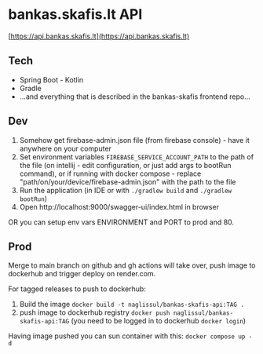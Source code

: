 # bankas.skafis.lt API
[https://api.bankas.skafis.lt](https://api.bankas.skafis.lt)

## Tech
- Spring Boot - Kotlin
- Gradle
- ...and everything that is described in the bankas-skafis frontend repo...

## Dev
1. Somehow get firebase-admin.json file (from firebase console) - have it anywhere on your computer
2. Set environment variables `FIREBASE_SERVICE_ACCOUNT_PATH` to the path of the file (on intellij - edit configuration, or just add args to bootRun command), or if running with docker compose - replace "path/on/your/device/firebase-admin.json" with the path to the file
3. Run the application (in IDE or with `./gradlew build` and `./gradlew bootRun`)
4. Open http://localhost:9000/swagger-ui/index.html in browser

OR you can setup env vars ENVIRONMENT and PORT to prod and 80.

## Prod
Merge to main branch on github and gh actions will take over, push image to dockerhub and trigger deploy on render.com.

For tagged releases to push to dockerhub:
1. Build the image `docker build -t naglissul/bankas-skafis-api:TAG .`
2. push image to dockerhub registry `docker push naglissul/bankas-skafis-api:TAG` (you need to be logged in to dockerhub `docker login`)

Having image pushed you can sun container with this:
`docker compose up -d`


